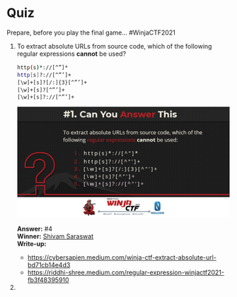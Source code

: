 # Quiz
Prepare, before you play the final game... #WinjaCTF2021

1. To extract absolute URLs from source code, which of the following regular expressions **cannot** be used?

    ```bash
    http(s)*://[^”]*
    http[s]?://[^”’]+
    [\w]+[s]?[/:]{3}[^”’]+
    [\w]+[s]?[^”’]+
    [\w]+[s]?://[^”’]+
    ```

    ![](image/Quiz1.png)

    **Answer:** #4 <br/>
    **Winner:** [Shivam Saraswat](https://twitter.com/thecybersapien) <br/>
    **Write-up:** 
    * https://cybersapien.medium.com/winja-ctf-extract-absolute-url-bd71cb14e4d3
    * https://riddhi-shree.medium.com/regular-expression-winjactf2021-fb3f48395910

2. 